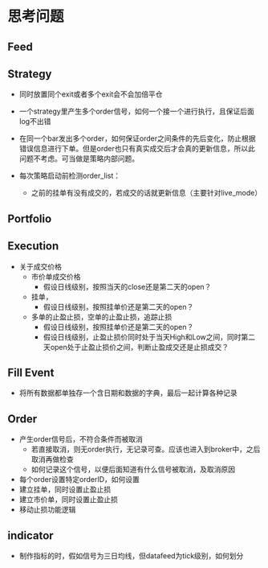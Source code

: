 # 思考问题

## Feed


## Strategy

- 同时放置同个exit或者多个exit会不会加倍平仓
- 一个strategy里产生多个order信号，如何一个接一个进行执行，且保证后面log不出错

- 在同一个bar发出多个order，如何保证order之间条件的先后变化，防止根据错误信息进行下单。但是order也只有真实成交后才会真的更新信息，所以此问题不考虑。可当做是策略内部问题。

- 每次策略启动前检测order_list：
	- 之前的挂单有没有成交的，若成交的话就更新信息（主要针对live_mode）


## Portfolio



## Execution
- 关于成交价格
	- 市价单成交价格
		- 假设日线级别，按照当天的close还是第二天的open？
	- 挂单，
		- 假设日线级别，按照挂单价还是第二天的open？
	- 多单的止盈止损，空单的止盈止损，追踪止损
		- 假设日线级别，按照挂单价还是第二天的open？
		- 假设日线级别，止盈止损价同时处于当天High和Low之间，同时第二天open处于止盈止损价之间，判断止盈成交还是止损成交？




## Fill Event

- 将所有数据都单独存一个含日期和数据的字典，最后一起计算各种记录



## Order

- 产生order信号后，不符合条件而被取消
	- 若直接取消，则无order执行，无记录可查。应该也进入到broker中，之后取消再做检查
	- 如何记录这个信号，以便后面知道有什么信号被取消，及取消原因
- 每个order设置特定orderID，如何设置
- 建立挂单，同时设置止盈止损
- 建立市价单，同时设置止盈止损
- 移动止损功能逻辑

## indicator
- 制作指标的时，假如信号为三日均线，但datafeed为tick级别，如何划分



